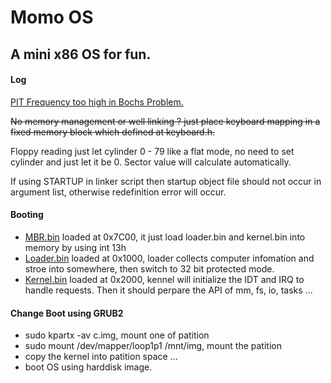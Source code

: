 # Momo OS


## A mini x86 OS for fun.

#### Log

[PIT Frequency too high in Bochs Problem.](http://forum.osdev.org/viewtopic.php?f=1&t=27574)

~~No memory management or well linking ? just place keyboard mapping in a fixed memory block which defined at keyboard.h.~~

Floppy reading just let cylinder 0 - 79 like a flat mode, no need to set cylinder and just let it be 0. Sector value will calculate automatically.

If using STARTUP in linker script then startup object file should not occur in argument list, otherwise redefinition error will occur.

#### Booting

* [MBR.bin](./boot/mbr.asm) loaded at 0x7C00, it just load loader.bin and kernel.bin into memory by using int 13h
* [Loader.bin](./loader/loader.c) loaded at 0x1000, loader collects computer infomation and stroe into somewhere, then switch to 32 bit protected mode.
* [Kernel.bin](./kernel/kernel.c) loaded at 0x2000, kennel will initialize the IDT and IRQ to handle requests. Then it should perpare the API of mm, fs, io, tasks ...


#### Change Boot using GRUB2
* sudo kpartx -av c.img, mount one of patition
* sudo mount /dev/mapper/loop1p1 /mnt/img, mount the patition
* copy the kernel into patition space ...
* boot OS using harddisk image.
